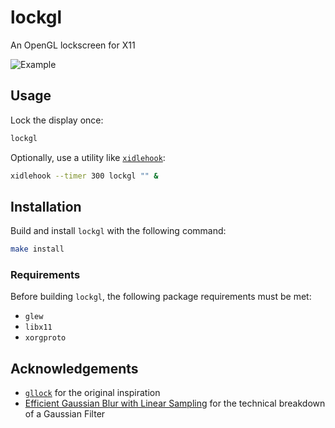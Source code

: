 # lockgl

An OpenGL lockscreen for X11

![Example](example.gif)

## Usage

Lock the display once:

```sh
lockgl
```

Optionally, use a utility like [`xidlehook`](https://gitlab.com/jD91mZM2/xidlehook):

```sh
xidlehook --timer 300 lockgl "" &
```

## Installation

Build and install `lockgl` with the following command:

```sh
make install
```

### Requirements

Before building `lockgl`, the following package requirements must be met:

- `glew`
- `libx11`
- `xorgproto`

## Acknowledgements

- [`gllock`](https://github.com/kuravih/gllock) for the original inspiration
- [Efficient Gaussian Blur with Linear Sampling](https://www.rastergrid.com/blog/2010/09/efficient-gaussian-blur-with-linear-sampling/) for the technical breakdown of a Gaussian Filter
